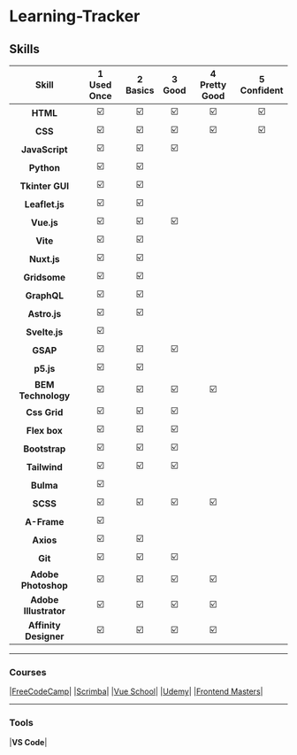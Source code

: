 # Learning-Tracker

## Skills


|Skill| 1<br>Used Once | 2<br>Basics | 3<br>Good | 4<br>Pretty Good | 5<br>Confident | 
|:--------:|:---:|:---:|:---:|:---:|:---:|
|**HTML**| :ballot_box_with_check: | :ballot_box_with_check: | :ballot_box_with_check: | :ballot_box_with_check: |:ballot_box_with_check: | 
|**CSS**| :ballot_box_with_check: | :ballot_box_with_check: | :ballot_box_with_check: | :ballot_box_with_check: |:ballot_box_with_check: | 
|**JavaScript**| :ballot_box_with_check: | :ballot_box_with_check: | :ballot_box_with_check: |  |  |   
|**Python**| :ballot_box_with_check: | :ballot_box_with_check: |  |  |  |
|**Tkinter GUI**| :ballot_box_with_check: | :ballot_box_with_check: |  |  |  | 
|**Leaflet.js**| :ballot_box_with_check: | :ballot_box_with_check: |  |  |  |  
|**Vue.js**| :ballot_box_with_check: | :ballot_box_with_check: | :ballot_box_with_check: |  |  | 
|**Vite**| :ballot_box_with_check: | :ballot_box_with_check: |  |  |  |
|**Nuxt.js**| :ballot_box_with_check: | :ballot_box_with_check: |  |  |  | 
|**Gridsome**| :ballot_box_with_check: | :ballot_box_with_check: |  |  |  |
|**GraphQL**| :ballot_box_with_check: | :ballot_box_with_check: |  |  |  |
|**Astro.js**| :ballot_box_with_check: | :ballot_box_with_check: |  |  |  | 
|**Svelte.js**| :ballot_box_with_check: |  |  |  |  | 
|**GSAP**| :ballot_box_with_check: | :ballot_box_with_check: | :ballot_box_with_check: |  |  |  
|**p5.js**| :ballot_box_with_check: | :ballot_box_with_check: |  |  |  | 
|**BEM Technology**| :ballot_box_with_check: | :ballot_box_with_check: | :ballot_box_with_check: | :ballot_box_with_check: | | 
|**Css Grid**| :ballot_box_with_check: | :ballot_box_with_check: | :ballot_box_with_check: |  |  |
|**Flex box**| :ballot_box_with_check: | :ballot_box_with_check: | :ballot_box_with_check: |  |  | 
|**Bootstrap**| :ballot_box_with_check: | :ballot_box_with_check: | :ballot_box_with_check: |  |  |
|**Tailwind**| :ballot_box_with_check: | :ballot_box_with_check: | :ballot_box_with_check: |  |  |
|**Bulma**| :ballot_box_with_check: | | |  |  | 
|**SCSS**| :ballot_box_with_check: | :ballot_box_with_check: | :ballot_box_with_check: | :ballot_box_with_check:  |  | 
|**A-Frame**| :ballot_box_with_check: |  |  |  |  |  
|**Axios**| :ballot_box_with_check: | :ballot_box_with_check: |  |  |  |    
|**Git**| :ballot_box_with_check: | :ballot_box_with_check: | :ballot_box_with_check: |  |  | 
|**Adobe Photoshop**| :ballot_box_with_check: | :ballot_box_with_check: | :ballot_box_with_check: | :ballot_box_with_check: |  |
|**Adobe Illustrator**| :ballot_box_with_check: | :ballot_box_with_check: | :ballot_box_with_check: | :ballot_box_with_check:  |  |  
|**Affinity Designer**| :ballot_box_with_check: | :ballot_box_with_check: | :ballot_box_with_check: | :ballot_box_with_check: | |
---


### Courses


|[FreeCodeCamp](https://www.freecodecamp.org)|
|[Scrimba](https://scrimba.com/learn/frontend)|
|[Vue School](https://vueschool.io/)|
|[Udemy](https://www.udemy.com/)|
|[Frontend Masters](https://frontendmasters.com/)|



---

### Tools

|**VS Code**|

